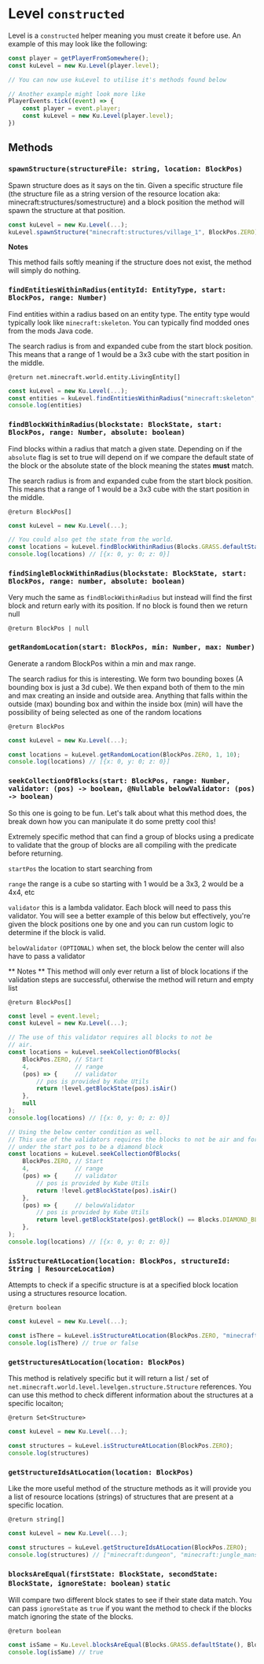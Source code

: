 # Level `constructed`

Level is a `constructed` helper meaning you must create it before use. An example of this may look like the following:

```javascript
const player = getPlayerFromSomewhere();
const kuLevel = new Ku.Level(player.level);

// You can now use kuLevel to utilise it's methods found below

// Another example might look more like 
PlayerEvents.tick((event) => {
    const player = event.player;
    const kuLevel = new Ku.Level(player.level);
})
```

## Methods

### `spawnStructure(structureFile: string, location: BlockPos)`

Spawn structure does as it says on the tin. Given a specific structure file (the structure file as a string version of the resource location aka: minecraft:structures/somestructure) and a block position the method will spawn the structure at that position.

```javascript
const kuLevel = new Ku.Level(...);
kuLevel.spawnStructure("minecraft:structures/village_1", BlockPos.ZERO);
```

**Notes**

This method fails softly meaning if the structure does not exist, the method will simply do nothing.

### `findEntitiesWithinRadius(entityId: EntityType, start: BlockPos, range: Number)`

Find entities within a radius based on an entity type. The entity type would typically look like `minecraft:skeleton`. You can typically find modded ones from the mods Java code. 

The search radius is from and expanded cube from the start block position. This means that a range of 1 would be a 3x3 cube with the start position in the middle.

`@return net.minecraft.world.entity.LivingEntity[]`

```javascript
const kuLevel = new Ku.Level(...);
const entities = kuLevel.findEntitiesWithinRadius("minecraft:skeleton", BlockPos.ZERO, 4);
console.log(entities)
```

### `findBlockWithinRadius(blockstate: BlockState, start: BlockPos, range: Number, absolute: boolean)`

Find blocks within a radius that match a given state. Depending on if the `absolute` flag is set to true will depend on if we compare the default state of the block or the absolute state of the block meaning the states **must** match.

The search radius is from and expanded cube from the start block position. This means that a range of 1 would be a 3x3 cube with the start position in the middle.

`@return BlockPos[]`

```javascript
const kuLevel = new Ku.Level(...);

// You could also get the state from the world.
const locations = kuLevel.findBlockWithinRadius(Blocks.GRASS.defaultState(), BlockPos.ZERO, 4, false);
console.log(locations) // [{x: 0, y: 0; z: 0}]
```

### `findSingleBlockWithinRadius(blockstate: BlockState, start: BlockPos, range: number, absolute: boolean)`

Very much the same as `findBlockWithinRadius` but instead will find the first block and return early with its position. If no block is found then we return null

`@return BlockPos | null`

### `getRandomLocation(start: BlockPos, min: Number, max: Number)`

Generate a random BlockPos within a min and max range.

The search radius for this is interesting. We form two bounding boxes (A bounding box is just a 3d cube). We then expand both of them to the min and max creating an inside and outside area. Anything that falls within the outside (max) bounding box and within the inside box (min) will have the possibility of being selected as one of the random locations

`@return BlockPos`

```javascript
const kuLevel = new Ku.Level(...);

const locations = kuLevel.getRandomLocation(BlockPos.ZERO, 1, 10);
console.log(locations) // [{x: 0, y: 0; z: 0}]
```

### `seekCollectionOfBlocks(start: BlockPos, range: Number, validator: (pos) -> boolean, @Nullable belowValidator: (pos) -> boolean)`

So this one is going to be fun. Let's talk about what this method does, the break down how you can manipulate it do some pretty cool this!

Extremely specific method that can find a group of blocks using a predicate to validate that the group of blocks are all compiling with the predicate before returning.

`startPos` the location to start searching from

`range` the range is a cube so starting with 1 would be a 3x3, 2 would be a 4x4, etc

`validator` this is a lambda validator. Each block will need to pass this validator. You will see a better example of this below but effectively, you're given the block positions one by one and you can run custom logic to determine if the block is valid.

`belowValidator` `(OPTIONAL)` when set, the block below the center will also have to pass a validator

** Notes **
This method will only ever return a list of block locations if the validation steps are successful, otherwise the method will return and empty list

`@return BlockPos[]`

```javascript
const level = event.level;
const kuLevel = new Ku.Level(...);

// The use of this validator requires all blocks to not be
// air.
const locations = kuLevel.seekCollectionOfBlocks(
    BlockPos.ZERO, // Start
    4,             // range
    (pos) => {     // validator
        // pos is provided by Kube Utils
        return !level.getBlockState(pos).isAir()
    },
    null
);
console.log(locations) // [{x: 0, y: 0; z: 0}]

// Using the below center condition as well.
// This use of the validators requires the blocks to not be air and for the block
// under the start pos to be a diamond block
const locations = kuLevel.seekCollectionOfBlocks(
    BlockPos.ZERO, // Start
    4,             // range
    (pos) => {     // validator
        // pos is provided by Kube Utils
        return !level.getBlockState(pos).isAir()
    },
    (pos) => {     // belowValidator
        // pos is provided by Kube Utils
        return level.getBlockState(pos).getBlock() == Blocks.DIAMOND_BLOCK
    },
);
console.log(locations) // [{x: 0, y: 0; z: 0}]
```

### `isStructureAtLocation(location: BlockPos, structureId: String | ResourceLocation)`

Attempts to check if a specific structure is at a specified block location using a structures resource location.

`@return boolean`

```javascript
const kuLevel = new Ku.Level(...);

const isThere = kuLevel.isStructureAtLocation(BlockPos.ZERO, "minecraft:structures/god_knows");
console.log(isThere) // true or false
```

### `getStructuresAtLocation(location: BlockPos)`

This method is relatively specific but it will return a list / set of `net.minecraft.world.level.levelgen.structure.Structure` references. You can use this method to check different information about the structures at a specific locaiton;

`@return Set<Structure>`

```javascript
const kuLevel = new Ku.Level(...);

const structures = kuLevel.isStructureAtLocation(BlockPos.ZERO);
console.log(structures)
```

### `getStructureIdsAtLocation(location: BlockPos)`

Like the more useful method of the structure methods as it will provide you a list of resource locations (strings) of structures that are present at a specific location.

`@return string[]`

```javascript
const kuLevel = new Ku.Level(...);

const structures = kuLevel.getStructureIdsAtLocation(BlockPos.ZERO);
console.log(structures) // ["minecraft:dungeon", "minecraft:jungle_mansion"]
```

### `blocksAreEqual(firstState: BlockState, secondState: BlockState, ignoreState: boolean)` `static`

Will compare two different block states to see if their state data match. You can pass `ignoreState` as `true` if you want the method to check if the blocks match ignoring the state of the blocks.

`@return boolean`

```javascript
const isSame = Ku.Level.blocksAreEqual(Blocks.GRASS.defaultState(), Blocks.GRASS.defaultState());
console.log(isSame) // true
```

